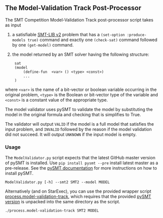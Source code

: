 ## The Model-Validation Track Post-Processor

The SMT Competition Model-Validation Track post-processor script takes as input

1. a satisfiable [SMT-LIB v2](http://www.smt-lib.org) problem that has a
  `(set-option :produce-models true)` command and exactly one `(check-sat)`
  command followed by one `(get-model)` command.

2. the model returned by an SMT solver having the following structure:
   ```
    sat
    (model
        (define-fun  <var> () <type> <const>)
        ...
    )
    ```
  where `<var>` is the name of a bit-vector or boolean variable occurring in
  the original problem, `<type>` is the Boolean or bit-vector type of the
  variable and `<const>` is a constant value of the appropriate type.

The model validator uses pySMT to validate the model by substituting the model
in the original formula and checking that is simplifies to True.

The validator will output `VALID` if the model is a full model that satisfies
the input problem, and `INVALID` followed by the reason if the model validation
did not succeed. It will output `UNKNOWN` if the input model is empty.

### Usage

The `ModelValidator.py` script expects that the latest GitHub master version
of pySMT is installed. Use `pip install pysmt --pre` install latest master
as a pre-release. See the [pySMT documentation](https://pysmt.readthedocs.io)
for more instructions on how to install pySMT.

```
ModelValidator.py [-h] --smt2 SMT2 --model MODEL
```

Alternatively (and on StarExec), you can use the provided wrapper script
[process.model-validation-track](process.model-validation-track), which
requires that the provided [pySMT version](pysmt.tar.xz) is unpacked into the
same directory as the script.

```
./process.model-validation-track SMT2 MODEL
```
